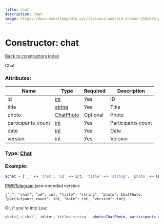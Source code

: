 ```yaml
---
title: chat
description: Chat
image: https://docs.madelineproto.xyz/favicons/android-chrome-256x256.png
---
```

# Constructor: chat  
[Back to constructors index](index.md)



Chat

### Attributes:

| Name     |    Type       | Required | Description |
|----------|---------------|----------|-------------|
|id|[int](../types/int.md) | Yes|ID|
|title|[string](../types/string.md) | Yes|Title|
|photo|[ChatPhoto](../types/ChatPhoto.md) | Optional|Photo|
|participants\_count|[int](../types/int.md) | Yes|Participants count|
|date|[int](../types/int.md) | Yes|Date|
|version|[int](../types/int.md) | Yes|Version|



### Type: [Chat](../types/Chat.md)


### Example:

```php
$chat = ['_' => 'chat', 'id' => int, 'title' => 'string', 'photo' => ChatPhoto, 'participants_count' => int, 'date' => int, 'version' => int];
```  

[PWRTelegram](https://pwrtelegram.xyz) json-encoded version:

```
{"_": "chat", "id": int, "title": "string", "photo": ChatPhoto, "participants_count": int, "date": int, "version": int}
```


Or, if you're into Lua:

```lua
chat={_='chat', id=int, title='string', photo=ChatPhoto, participants_count=int, date=int, version=int}

```


